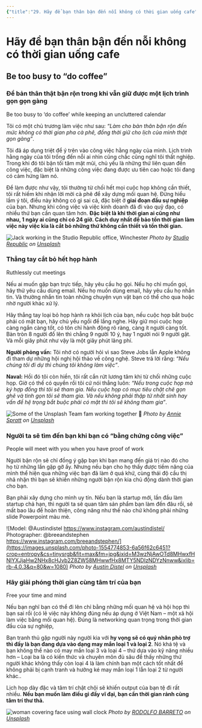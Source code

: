 ```yaml
---
{"title":"29. Hãy để bạn thân bận đến nỗi không có thời gian uống cafe","author":["Naval Ravikant"],"type":null,"category":"finance","related":["[[💸 Làm giàu không cần may mắn]]"],"word-count":1179,"dg-publish":true,"dg-hide":true,"tags":["Naval-Ravikant","publish","rich","finance"],"TARGET DECK":null,"FILE TAGS":null,"permalink":"/29-hay-de-ban-than-ban-den-noi-khong-co-thoi-gian-uong-cafe/","hide":true,"dgPassFrontmatter":true}
---
```


# Hãy để bạn thân bận đến nỗi không có thời gian uống cafe
## Be too busy to “do coffee”
### Để bản thân thật bận rộn trong khi vẫn giữ được một lịch trình gọn gọn gàng
Be too busy to ‘do coffee’ while keeping an uncluttered calendar

Tôi có một chủ trương làm việc như sau: *“Làm cho bản thân bận rộn đến mức không có thời gian pha cà phê, đồng thời giữ cho lịch của mình thật gọn gàng”*.

Tôi đã áp dụng triệt để ý trên vào công việc hằng ngày của mình. Lịch trình hằng ngày của tôi trống đến nỗi ai nhìn cũng chắc cũng nghĩ tôi thất nghiệp. Trong khi đó tôi bận tối tăm mặt mũi, chủ yếu là những thứ liên quan đến công việc, đặc biệt là những công việc đang được ưu tiên cao hoặc tôi đang có cảm hứng làm nó.

Để làm được như vậy, tôi thường từ chối hết mọi cuộc họp không cần thiết, tôi rất hiếm khi nhận lời mời cà phê để xây dựng mối quan hệ. Đừng hiểu lầm ý tôi, điều này không có gì sai cả, đặc biệt ở **giai đoạn đầu sự nghiệp** của bạn. Nhưng khi công việc và việc kinh doanh đã đi vào quỹ đạo, có nhiều thứ bạn cần quan tâm hơn. **Đặc biệt là khi thời gian ai cũng như nhau, 1 ngày ai cũng chỉ có 24 giờ. Cách duy nhất để bảo tồn thời gian làm việc này việc kia là cắt bỏ những thứ không cần thiết và tốn thời gian.**

![Jack working in the Studio Republic office, Winchester](https://images.unsplash.com/photo-1536246026435-0cbb2a92952a?crop=entropy&cs=tinysrgb&fit=max&fm=jpg&ixid=M3wzNjAwOTd8MHwxfHNlYXJjaHwxMTB8fGJ1c3l8ZW58MHwwfHx8MTY5NDIzNDU2OHww&ixlib=rb-4.0.3&q=80&w=1080)
*Photo by [Studio Republic](https://unsplash.com/@studiorepublic?utm_source=Obsidian%20Image%20Inserter%20Plugin&utm_medium=referral) on [Unsplash](https://unsplash.com/?utm_source=Obsidian%20Image%20Inserter%20Plugin&utm_medium=referral)*

### Thẳng tay cắt bỏ hết họp hành
Ruthlessly cut meetings

Nếu ai muốn gặp bạn trực tiếp, hãy yêu cầu họ gọi. Nếu họ chỉ muốn gọi, hãy thử yêu cầu dùng email. Nếu họ muốn dùng email, hãy yêu cầu họ nhắn tin. Và thường nhắn tin toàn những chuyện vụn vặt bạn có thể cho qua hoặc nhờ người khác xử lý.

Hãy thẳng tay loại bỏ họp hành ra khỏi lịch của bạn, nếu cuộc họp bắt buộc phải có mặt bạn, hãy chủ yếu ngồi để lắng nghe. Hãy giữ mọi cuộc họp càng ngắn càng tốt, có tôn chỉ hành động rõ ràng, càng ít người càng tốt. Bàn tròn 8 người đổ lên thì chẳng 9 người 10 ý, hay 1 người nói 9 người gật. Và mỗi giây phút như vậy là một giây phút lãng phí.

**Người phỏng vấn:** Tôi nhớ có người hỏi vì sao Steve Jobs lẫn Apple không đi tham dự những hội nghị hội thảo về công nghệ. Steve trả lời rằng: *“Nếu chúng tôi đi dự thì chúng tôi không làm việc”*.

**Naval:** Hồi đó tôi còn hiền, tôi rất cắn rứt lương tâm khi từ chối những cuộc họp. Giờ có thế có quyền rồi tôi cứ nói thẳng luôn: *“Nếu trong cuộc họp mà ký hợp đồng thì tôi sẽ tham gia. Nếu cuộc họp có mục tiêu chặt chẽ gọn ghẽ và tinh gọn tôi sẽ tham gia. Và nếu không phải thập tử nhất sinh hay vấn đề hệ trọng bắt buộc phải có mặt thì tôi sẽ không tham gia”*.

![Some of the Unsplash Team fam working together 🤘](https://images.unsplash.com/photo-1521737604893-d14cc237f11d?crop=entropy&cs=tinysrgb&fit=max&fm=jpg&ixid=M3wzNjAwOTd8MHwxfHNlYXJjaHwyNnx8bWVldGluZ3xlbnwwfDB8fHwxNjk0MjM0NTk4fDA&ixlib=rb-4.0.3&q=80&w=1080)
*Photo by [Annie Spratt](https://unsplash.com/@anniespratt?utm_source=Obsidian%20Image%20Inserter%20Plugin&utm_medium=referral) on [Unsplash](https://unsplash.com/?utm_source=Obsidian%20Image%20Inserter%20Plugin&utm_medium=referral)*

### Người ta sẽ tìm đến bạn khi bạn có “bằng chứng công việc”
People will meet with you when you have proof of work

Người bận rộn sẽ chỉ đồng ý gặp bạn khi bạn mang đến giá trị nào đó cho họ từ những lần gặp gỡ ấy. Nhưng nếu bạn cho họ thấy được tiềm năng của mình thể hiện qua những việc bạn đã làm ở quá khứ, cùng thái độ cầu thị nhã nhặn thì bạn sẽ khiến những người bận rộn kia chủ động dành thời gian cho bạn.

Bạn phải xây dựng cho mình uy tín. Nếu bạn là startup mới, lần đầu làm startup chả hạn, thì người ta sẽ quan tâm sản phẩm bạn làm đến đâu rồi, sẽ mất bao lâu để hoàn thiện, công năng như thế nào chứ không phải những slide Powerpoint màu mè.

![Model: @Austindistel https://www.instagram.com/austindistel/ Photographer: @breeandstephen https://www.instagram.com/breeandstephen/](https://images.unsplash.com/photo-1554774853-6a56f62c6451?crop=entropy&cs=tinysrgb&fit=max&fm=jpg&ixid=M3wzNjAwOTd8MHwxfHNlYXJjaHw2NHx8cHJvb2Z8ZW58MHwwfHx8MTY5NDIzNDYzNnww&ixlib=rb-4.0.3&q=80&w=1080)
*Photo by [Austin Distel](https://unsplash.com/@austindistel?utm_source=Obsidian%20Image%20Inserter%20Plugin&utm_medium=referral) on [Unsplash](https://unsplash.com/?utm_source=Obsidian%20Image%20Inserter%20Plugin&utm_medium=referral)*

### Hãy giải phóng thời gian cùng tâm trí của bạn
Free your time and mind

Nếu bạn nghĩ bạn có thể đi lên chỉ bằng những mối quan hệ và hội họp thì bạn sai rồi (có lẽ việc này không đúng nếu áp dụng ở Việt Nam – một xã hội làm việc bằng mối quan hệ). Đúng là networking quan trọng trong thời gian đầu của sự nghiệp,

Bạn tranh thủ gặp người này người kia với **hy vọng sẽ có quý nhân phò trợ thì đấy là bạn đang dựa vào dạng may mắn loại 1 và loại 2**. Nó khá tệ và bạn không thể nào có may mắn loại 3 và loại 4 – thứ dựa vào kỹ năng nhiều hơn – Loại ba là có kiến thức và chuyên môn đủ sâu để thấy những thứ người khác không thấy còn loại 4 là làm chính bạn một cách tốt nhất để không phải bị cạnh tranh và hưởng ké may mắn loại 1 lẫn loại 2 từ người khác..

Lịch họp dày đặc và tâm trí chật chội sẽ khiến output của bạn tệ đi rất nhiều. **Nếu bạn muốn làm điều gì đấy vĩ đại, bạn cần thời gian rảnh cùng tâm trí thư thả.**

![woman covering face using wall clock](https://images.unsplash.com/photo-1553272787-2bbfd028da99?crop=entropy&cs=tinysrgb&fit=max&fm=jpg&ixid=M3wzNjAwOTd8MHwxfHNlYXJjaHwxMHx8Y2xvY2t8ZW58MHwwfHx8MTY5NDIzNDc0M3ww&ixlib=rb-4.0.3&q=80&w=1080)
*Photo by [RODOLFO BARRETO](https://unsplash.com/@rodolfobarreto?utm_source=Obsidian%20Image%20Inserter%20Plugin&utm_medium=referral) on [Unsplash](https://unsplash.com/?utm_source=Obsidian%20Image%20Inserter%20Plugin&utm_medium=referral)*